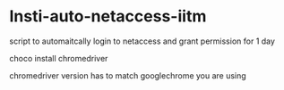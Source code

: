 # Insti-auto-netaccess-iitm
script to automaitcally login to netaccess and grant permission for 1 day

choco install chromedriver

chromedriver version has to match googlechrome you are using
